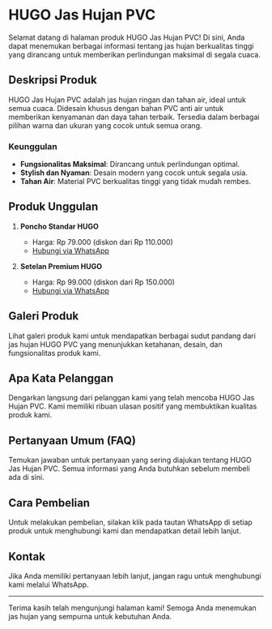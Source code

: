 # HUGO Jas Hujan PVC

Selamat datang di halaman produk HUGO Jas Hujan PVC! Di sini, Anda dapat menemukan berbagai informasi tentang jas hujan berkualitas tinggi yang dirancang untuk memberikan perlindungan maksimal di segala cuaca.

## Deskripsi Produk

HUGO Jas Hujan PVC adalah jas hujan ringan dan tahan air, ideal untuk semua cuaca. Didesain khusus dengan bahan PVC anti air untuk memberikan kenyamanan dan daya tahan terbaik. Tersedia dalam berbagai pilihan warna dan ukuran yang cocok untuk semua orang.

### Keunggulan
- **Fungsionalitas Maksimal**: Dirancang untuk perlindungan optimal.
- **Stylish dan Nyaman**: Desain modern yang cocok untuk segala usia.
- **Tahan Air**: Material PVC berkualitas tinggi yang tidak mudah rembes.

## Produk Unggulan
1. **Poncho Standar HUGO**
   - Harga: Rp 79.000 (diskon dari Rp 110.000)
   - [Hubungi via WhatsApp](https://wa.me/6282280514945?text=Halo%20saya%20tertarik%20untuk%20membeli%20Poncho%20Standar%20HUGO.%20Bisa%20dibantu%20detail%20pembeliannya?)

2. **Setelan Premium HUGO**
   - Harga: Rp 99.000 (diskon dari Rp 150.000)
   - [Hubungi via WhatsApp](https://wa.me/6282280514945?text=Halo%20saya%20tertarik%20untuk%20membeli%20Setelan%20Premium%20HUGO.%20Bisa%20dibantu%20detail%20pembeliannya?)

## Galeri Produk

Lihat galeri produk kami untuk mendapatkan berbagai sudut pandang dari jas hujan HUGO PVC yang menunjukkan ketahanan, desain, dan fungsionalitas produk kami.

## Apa Kata Pelanggan

Dengarkan langsung dari pelanggan kami yang telah mencoba HUGO Jas Hujan PVC. Kami memiliki ribuan ulasan positif yang membuktikan kualitas produk kami.

## Pertanyaan Umum (FAQ)

Temukan jawaban untuk pertanyaan yang sering diajukan tentang HUGO Jas Hujan PVC. Semua informasi yang Anda butuhkan sebelum membeli ada di sini.

## Cara Pembelian

Untuk melakukan pembelian, silakan klik pada tautan WhatsApp di setiap produk untuk menghubungi kami dan mendapatkan detail lebih lanjut.

## Kontak

Jika Anda memiliki pertanyaan lebih lanjut, jangan ragu untuk menghubungi kami melalui WhatsApp.

---

Terima kasih telah mengunjungi halaman kami! Semoga Anda menemukan jas hujan yang sempurna untuk kebutuhan Anda.
